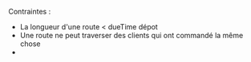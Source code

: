 Contraintes :

- La longueur d'une route < dueTime dépot
- Une route ne peut traverser des clients qui ont commandé la même chose
- 